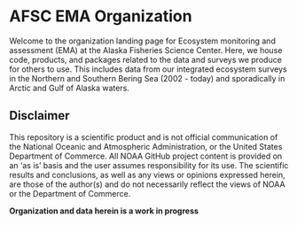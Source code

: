 # AFSC EMA Organization
Welcome to the organization landing page for Ecosystem monitoring and assessment (EMA) at the Alaska Fisheries Science Center. 
Here, we house code, products, and packages related to the data and surveys we produce for others to use. This includes data from our integrated ecosystem surveys in the Northern and Southern Bering Sea (2002 - today) and sporadically in Arctic and Gulf of Alaska waters. 

## Disclaimer
This repository is a scientific product and is not official communication of the National Oceanic and Atmospheric Administration, or the United States Department of Commerce. All NOAA GitHub project content is provided on an ‘as is’ basis and the user assumes responsibility for its use. The scientific results and conclusions, as well as any views or opinions expressed herein, are those of the author(s) and do not necessarily reflect the views of NOAA or the Department of Commerce.

**Organization and data herein is a work in progress**

